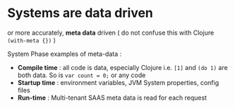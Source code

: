 # Systems are data driven

or more accurately, **meta data** driven     \( do not confuse this with Clojure `(with-meta {})` \)

System Phase examples of meta-data :

* **Compile time** : all code is data, especially Clojure i.e. `[1]` and `(do 1)` are both data. So is `var count = 0;` or any code
* **Startup time** : environment variables, JVM System properties, config files
* **Run-time** : Multi-tenant SAAS meta data is read for each request



